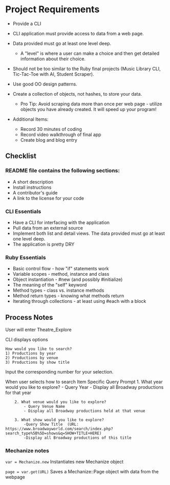 # Project Requirements
- Provide a CLI
- CLI application must provide access to data from a web page.
- Data provided must go at least one level deep.
    - A "level" is where a user can make a choice and then get detailed information about their choice. 
- Should not be too similar to the Ruby final projects (Music Library CLI, Tic-Tac-Toe with AI, Student Scraper).
- Use good OO design patterns. 
- Create a collection of objects, not hashes, to store your data. 
    - Pro Tip: Avoid scraping data more than once per web page - utilize objects you have already created. It will speed up your program!

- Additional Items:
    - Record 30 minutes of coding
    - Record video walkthrough of final app
    - Create blog and blog entry

## Checklist

### README file contains the following sections:
- A short description
- Install instructions
- A contributor's guide
- A link to the license for your code
### CLI Essentials
- Have a CLI for interfacing with the application
- Pull data from an external source
- Implement both list and detail views. The data provided must go at least one level deep.
- The application is pretty DRY
### Ruby Essentials
- Basic control flow - how "if" statements work
- Variable scopes - method, instance and class
- Object instantiation - #new (and possibly #initialize)
- The meaning of the "self" keyword
- Method types - class vs. instance methods
- Method return types - knowing what methods return
- Iterating through collections - at least using #each with a block

## Process Notes

User will enter Theatre_Explore

CLI displays options 

    How would you like to search?
    1) Productions by year
    2) Productions by venue
    3) Productions by show title

Input the corresponding number for your selection.

When user selects how to search
    Item Specific Query Prompt
        1. What year would you like to explore?
            - Query Year
            - Display all Broadway productions for that year 

        2. What venue would you like to explore?
            - Query Venue Name 
            - Display all Broadway productions held at that venue

        3. What show would you like to explore?
            -Query Show Title  (URL: https://www.broadwayworld.com/search/index.php?search_type%5B%5D=shows&q=SHOW+TITLE+HERE) 
            -Display all Broadway productions of this title

### Mechanize notes

`var = Mechanize.new`  Instantiates new Mechanize object

`page = var.get(URL)` Saves a Mechanize::Page object with data from the webpage



